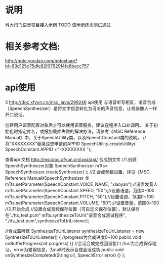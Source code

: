 # 说明
科大讯飞语音项目接入示例
TODO 该示例还未测试通过


# 相关参考文档:
http://note.youdao.com/noteshare?id=63d125c75dfe82f07629f4fe6becc757 

# api使用
3 http://doc.xfyun.cn/msc_java/299246  api使用
与语音听写相反，语音合成（SpeechSynthesizer）是将文字信息转化为可听的声音信息，让机器像人一样开口说话。


创建用户语音配置对象后才可以使用语音服务，建议在程序入口处调用。
关于初始化时指定库名，或报加载库失败的解决办法，请参考《MSC Reference Manual》中，关于SpeechUtility类，以及SpeechConstant类的说明。
// 将“XXXXXXXX”替换成您申请的APPID 
SpeechUtility.createUtility( SpeechConstant.APPID +"=XXXXXXXX ");


查看api 文档  http://mscdoc.xfyun.cn/java/api/
合成到文件
//1.创建SpeechSynthesizer对象
SpeechSynthesizer mTts= SpeechSynthesizer.createSynthesizer( );
//2.合成参数设置，详见《MSC Reference Manual》SpeechSynthesizer 类
mTts.setParameter(SpeechConstant.VOICE_NAME, "xiaoyan");//设置发音人
mTts.setParameter(SpeechConstant.SPEED, "50");//设置语速，范围0~100
mTts.setParameter(SpeechConstant.PITCH, "50");//设置语调，范围0~100
mTts.setParameter(SpeechConstant.VOLUME, "50");//设置音量，范围0~100
//3.开始合成
//设置合成音频保存位置（可自定义保存位置），默认保存在“./tts_test.pcm”
mTts.synthesizeToUri("语音合成测试程序", "./tts_test.pcm",synthesizeToUriListener);

//合成监听器
SynthesizeToUriListener synthesizeToUriListener = new SynthesizeToUriListener() {
	//progress为合成进度0~100 
	public void onBufferProgress(int progress) {}
    //会话合成完成回调接口
	//uri为合成保存地址，error为错误信息，为null时表示合成会话成功
	public void onSynthesizeCompleted(String uri, SpeechError error) {}
};
